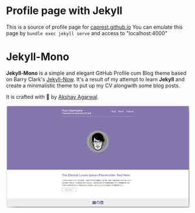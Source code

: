 # Profile page with Jekyll
This is a source of profile page for [caprest.github.io](https://caprest.github.io)
You can emulate this page by `bundle exec jekyll serve` and access to "localhost:4000"


# Jekyll-Mono 
**Jekyll-Mono** is a simple and elegant GitHub Profile cum Blog theme based on Barry Clark's [Jekyll-Now](https://github.com/barryclark/jekyll-now). It's a result of my attempt to learn **Jekyll** and create a minimalistic theme to put up my CV alongwith some blog posts.

It is crafted with 💙 by [Akshay Agarwal](https://github.com/AkshayAgarwal007).

![Jekyll-Mono Home Page](/images/ss.png)













  

